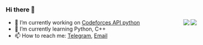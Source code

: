 ### Hi there 👋

<img align="right" src="https://github-readme-stats.vercel.app/api/top-langs/?username=VadVergasov&langs_count=8">
<img style="float: right;" src="https://github-readme-stats.vercel.app/api?username=VadVergasov&count_private=true&show_icons=true&theme=dark">

- 🔭 I’m currently working on [Codeforces API python](https://github.com/VadVergasov/CodeforcesApiPy)
- 🌱 I’m currently learning Python, C++
- 📫 How to reach me: [Telegram](https://t.me/vadvergasov), [Email](mailto:vadim.vergasov2003@gmail.com)
         
